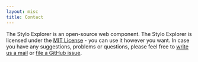 ```yaml
---
layout: misc
title: Contact
---
```


The Stylo Explorer is an open-source web component. The Stylo Explorer is licensed under the [MIT License](http://choosealicense.com/licenses/mit/) - you can use it however you want.
In case you have any suggestions, problems or questions, please feel free to [write us a mail](mailto:lilly.osburg@live.de) or [file a GitHub issue](https://github.com/lenpaul/Millennial/issues/new).
